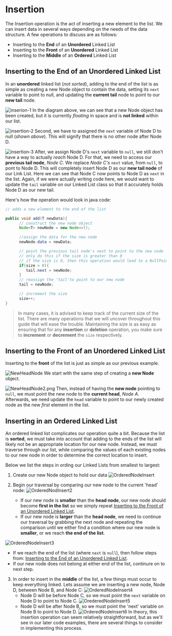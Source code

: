 # Insertion

The Insertion operation is the act of inserting a new element to the list. We can insert data in several ways depending on the needs of the data structure. A few operations to discuss are as follows:

- Inserting to the **End** of an **Unordered** Linked List
- Inserting to the **Front** of an **Unordered** Linked List
- Inserting to the **Middle** of an **Ordered** Linked List

## Inserting to the End of an Unordered Linked List

In an **unordered** linked list (_not sorted_), adding to the end of the list is as simple as creating a new Node object to contain the data, setting its `next` variable to point to null, and updating the **current tail** node to point to our **new tail** node.

![inserion-1](../images/insertion-1.png)
In the diagram above, we can see that a new Node object has been created, but it is currently _floating_ in space and is **not linked** within our list.

![insertion-2](../images/insertion-2.png)
Second, we have to assigned the `next` variable of Node D to null (_shown above_). This will signify that there is no other node after Node D.

![insertion-3](../images/insertion-3.png)
After, we assign Node D's `next` variable to `null`, we still don't have a way to actually _reach_ Node D. For that, we need to access our **previous tail node**, _Node C_. We replace _Node C's_ `next` value, from `null`, to pont to Node D. This will completely insert Node D as our **new tail node** of our Link List.
Here we can see that Node C now points to Node D as `next` in the list. Again, if we were actually writing code here, we would want to update the `tail` variable on our Linked List class so that it accurately holds Node D as our new tail.

Here's how the operation would look in java code:

```java
// adds a new element to the end of the list

public void add(T newData){
      // construct the new node object
      Node<T> newNode = new Node<>();

      //assign the data for the new node
      newNode.data = newData;

      // point the previous tail node's next to point to the new node
      // only do this if the size is greater than 0
      // if the size is 0, then this operation would lead to a NullPointerException because our tail is initialized to null
      if(size > 0){
         tail.next = newNode;
      }
      // reassign the 'tail'to point to our new node
      tail = newNode;

      // increment the size
      size++;
}
```

> In many cases, it is advised to keep track of the current size of the list. There are many operations that we will uncover throughout this guide that will ease the trouble. Maintaining the size is as easy as ensuring that for any **insertion** or **deletion** operation, you make sure to **increment** or **decrement** the `size` respectively.

## Inserting to the Front of an Unordered Linked List

Inserting to the **front** of the list is just as simple as our previous example.

![NewHeadNode](../images/NewHeadNode.png)
We start with the same step of creating a **new Node** object.

![NewHeadNode2.png](../images/NewHeadNode2.png)
Then, instead of having the **new node** pointing to `null`, we must point the new node to the **current head**, _Node A_.  
Afterwards, we need update the `head` variable to point to our newly created node as the new _first_ element in the list.

## Inserting in an Ordered Linked List

An ordered linked list complicates our operation quite a bit. Because the list is **sorted**, we must take into account that adding to the ends of the list will likely not be an appropriate location for our new node.
Instead, we must traverse through our list, while comparing the values of each existing nodes to our new node in order to determine the correct location to insert.

Below we list the steps in ording our Linked Lists from smallest to largest:

1. Create our new Node object to hold our data
   ![OrderedNodeInsert](../images/OrderedNodeInsert.png)

2. Begin our traversal by comparing our new node to the current 'head' node:
   ![OrderedNodInsert2](../images/OrderedNodeInsert2.png)
   - If our new node is **smaller** than the **head node**, our new node should become **first in the list** so we simply repeat [Inserting to the Front of an Unordered Linked List](#inserting-to-the-front-of-an-unordered-linked-list).
   - If our new node is **larger** than the **head node**, we need to continue our traversal by grabbing the next node and repeating the comparison until we either find a condition where our new node is **smaller**, or we reach **the end of the list**.

![OrderedNodeInsert3](../images/OrderedNodeInsert3.png)

- If we reach the end of the list (where `next` is `null`), then follow steps from: [Inserting to the End of an Unordered Linked List](#inserting-to-the-end-of-an-unordered-linked-list).
- If our new node does not belong at either end of the list, continure on to next step.

3. In order to insert in the **middle** of the list, a few things must occur to keep everything linked. Lets assume we are inserting a new node, Node D, between Node B, and Node C:
   ![OrderedNodeInsert4](../images/OrderedNodeInsert4.png)
   - Node D will be before Node C, so we must point the `next` variable on Node D to point to Node C.
     ![OrederedNodeInsert5](../images/OrderedNodeInsert5.png)
   - Node D will be after Node B, so we must point the 'next' variable on Node B to point to Node D.
     ![OrderedNodeInsert6](../images/OrderedNodeInsert6.png)
     In theory, this insertion operation can seem relatively straightforward, but as we'll see in our later code examples, there are several things to consider in implementing this process.

